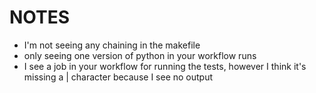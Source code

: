 # NOTES
* I'm not seeing any chaining in the makefile
* only seeing one version of python in your workflow runs
* I see a job in your workflow for running the tests, however I think it's missing a | character because I see no output

